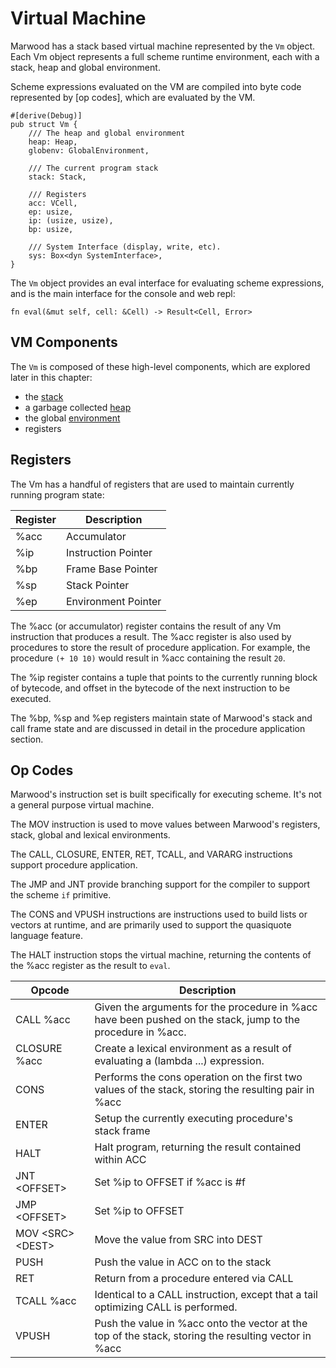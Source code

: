 [heap]: https://github.com/strtok/marwood/blob/master/marwood/src/vm/heap.rs
[environment]: https://github.com/strtok/marwood/blob/master/marwood/src/vm/environment.rs
[stack]: https://github.com/strtok/marwood/blob/master/marwood/src/vm/stack.rs
[virtual machine]: https://github.com/strtok/marwood/blob/master/marwood/src/vm/mod.rs

# Virtual Machine

Marwood has a stack based virtual machine represented by the `Vm` object. Each Vm object represents a full scheme runtime environment, each with a stack, heap and global environment.

Scheme expressions evaluated on the VM are compiled into byte code represented by [op codes], which are evaluated by the VM.

```rust,noplayground
#[derive(Debug)]
pub struct Vm {
    /// The heap and global environment
    heap: Heap,
    globenv: GlobalEnvironment,

    /// The current program stack
    stack: Stack,

    /// Registers
    acc: VCell,
    ep: usize,
    ip: (usize, usize),
    bp: usize,

    /// System Interface (display, write, etc).
    sys: Box<dyn SystemInterface>,
}
```

The `Vm` object provides an eval interface for evaluating scheme expressions, and is the main interface for the console and web repl:

```rust,noplayground
fn eval(&mut self, cell: &Cell) -> Result<Cell, Error>
```

## VM Components

The `Vm` is composed of these high-level components, which are explored later in this chapter:

* the [stack]
* a garbage collected [heap]
* the global [environment]
* registers

## Registers

The Vm has a handful of registers that are used to maintain currently running program state:

| Register | Description         |
|----------|---------------------|
| %acc     | Accumulator         |
| %ip      | Instruction Pointer |
| %bp      | Frame Base Pointer  |
| %sp      | Stack Pointer       |
| %ep      | Environment Pointer |

The %acc (or accumulator) register contains the result of any Vm instruction that produces a result. The %acc register is also used by procedures to store the result of procedure application. For example, the procedure `(+ 10 10)` would result in %acc containing the result `20`.

The %ip register contains a tuple that points to the currently running block of bytecode, and offset in the bytecode of the next instruction to be executed.

The %bp, %sp and %ep registers maintain state of Marwood's stack and call frame state and are discussed in detail in the procedure application section.

## Op Codes

Marwood's instruction set is built specifically for executing scheme. It's not a general purpose virtual machine. 

The MOV instruction is used to move values between Marwood's registers, stack, global and lexical environments.

The CALL, CLOSURE, ENTER, RET, TCALL, and VARARG instructions support procedure application.

The JMP and JNT provide branching support for the compiler to support the scheme `if` primitive.

The CONS and VPUSH instructions are instructions used to build lists or vectors at runtime, and are primarily used to support the quasiquote language feature.

The HALT instruction stops the virtual machine, returning the contents of the %acc register as the result to `eval`.

| Opcode                       | Description                                                                                                           |
|------------------------------|-----------------------------------------------------------------------------------------------------------------------|
| CALL %acc                    | Given the arguments for the procedure in %acc have been pushed on the stack, jump to the procedure in %acc.           |
| CLOSURE %acc                 | Create a lexical environment as a result of evaluating a (lambda ...) expression.                                     |
| CONS                         | Performs the cons operation on the first two values of the stack, storing the resulting pair in %acc                  |
| ENTER                        | Setup the currently executing procedure's stack frame                                                                 |
| HALT                         | Halt program, returning the result contained within ACC                                                               |
| JNT &lt;OFFSET&gt;           | Set %ip to OFFSET if %acc is #f                                                                                       |
| JMP &lt;OFFSET&gt;           | Set %ip to OFFSET                                                                                                     |
| MOV &lt;SRC&gt; &lt;DEST&gt; | Move the value from SRC into DEST                                                                                     |
| PUSH                         | Push the value in ACC on to the stack                                                                                 |
| RET                          | Return from a procedure entered via CALL                                                                              |
| TCALL %acc                   | Identical to a CALL instruction, except that a tail optimizing CALL is performed.                                     |
| VPUSH                        | Push the value in %acc onto the vector at the top of the stack, storing the resulting vector in %acc                  |
